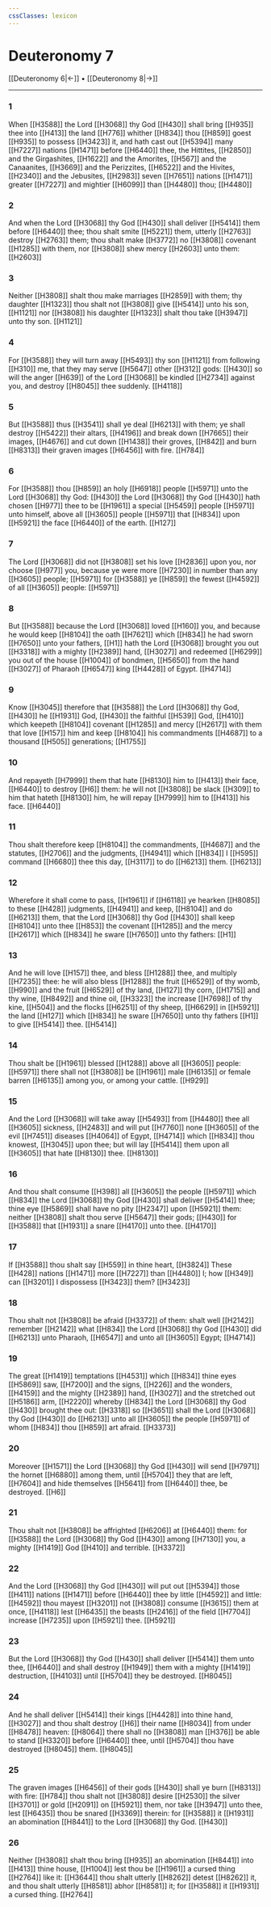 ```yaml
---
cssClasses: lexicon
---
```

# Deuteronomy 7

[[Deuteronomy 6|←]] • [[Deuteronomy 8|→]]

---

### 1
When [[H3588]] the Lord [[H3068]] thy God [[H430]] shall bring [[H935]] thee into [[H413]] the land [[H776]] whither [[H834]] thou [[H859]] goest [[H935]] to possess [[H3423]] it, and hath cast out [[H5394]] many [[H7227]] nations [[H1471]] before [[H6440]] thee, the Hittites, [[H2850]] and the Girgashites, [[H1622]] and the Amorites, [[H567]] and the Canaanites, [[H3669]] and the Perizzites, [[H6522]] and the Hivites, [[H2340]] and the Jebusites, [[H2983]] seven [[H7651]] nations [[H1471]] greater [[H7227]] and mightier [[H6099]] than [[H4480]] thou; [[H4480]]

### 2
And when the Lord [[H3068]] thy God [[H430]] shall deliver [[H5414]] them before [[H6440]] thee; thou shalt smite [[H5221]] them, utterly [[H2763]] destroy [[H2763]] them; thou shalt make [[H3772]] no [[H3808]] covenant [[H1285]] with them, nor [[H3808]] shew mercy [[H2603]] unto them: [[H2603]]

### 3
Neither [[H3808]] shalt thou make marriages [[H2859]] with them; thy daughter [[H1323]] thou shalt not [[H3808]] give [[H5414]] unto his son, [[H1121]] nor [[H3808]] his daughter [[H1323]] shalt thou take [[H3947]] unto thy son. [[H1121]]

### 4
For [[H3588]] they will turn away [[H5493]] thy son [[H1121]] from following [[H310]] me, that they may serve [[H5647]] other [[H312]] gods: [[H430]] so will the anger [[H639]] of the Lord [[H3068]] be kindled [[H2734]] against you, and destroy [[H8045]] thee suddenly. [[H4118]]

### 5
But [[H3588]] thus [[H3541]] shall ye deal [[H6213]] with them; ye shall destroy [[H5422]] their altars, [[H4196]] and break down [[H7665]] their images, [[H4676]] and cut down [[H1438]] their groves, [[H842]] and burn [[H8313]] their graven images [[H6456]] with fire. [[H784]]

### 6
For [[H3588]] thou [[H859]] an holy [[H6918]] people [[H5971]] unto the Lord [[H3068]] thy God: [[H430]] the Lord [[H3068]] thy God [[H430]] hath chosen [[H977]] thee to be [[H1961]] a special [[H5459]] people [[H5971]] unto himself, above all [[H3605]] people [[H5971]] that [[H834]] upon [[H5921]] the face [[H6440]] of the earth. [[H127]]

### 7
The Lord [[H3068]] did not [[H3808]] set his love [[H2836]] upon you, nor choose [[H977]] you, because ye were more [[H7230]] in number than any [[H3605]] people; [[H5971]] for [[H3588]] ye [[H859]] the fewest [[H4592]] of all [[H3605]] people: [[H5971]]

### 8
But [[H3588]] because the Lord [[H3068]] loved [[H160]] you, and because he would keep [[H8104]] the oath [[H7621]] which [[H834]] he had sworn [[H7650]] unto your fathers, [[H1]] hath the Lord [[H3068]] brought you out [[H3318]] with a mighty [[H2389]] hand, [[H3027]] and redeemed [[H6299]] you out of the house [[H1004]] of bondmen, [[H5650]] from the hand [[H3027]] of Pharaoh [[H6547]] king [[H4428]] of Egypt. [[H4714]]

### 9
Know [[H3045]] therefore that [[H3588]] the Lord [[H3068]] thy God, [[H430]] he [[H1931]] God, [[H430]] the faithful [[H539]] God, [[H410]] which keepeth [[H8104]] covenant [[H1285]] and mercy [[H2617]] with them that love [[H157]] him and keep [[H8104]] his commandments [[H4687]] to a thousand [[H505]] generations; [[H1755]]

### 10
And repayeth [[H7999]] them that hate [[H8130]] him to [[H413]] their face, [[H6440]] to destroy [[H6]] them: he will not [[H3808]] be slack [[H309]] to him that hateth [[H8130]] him, he will repay [[H7999]] him to [[H413]] his face. [[H6440]]

### 11
Thou shalt therefore keep [[H8104]] the commandments, [[H4687]] and the statutes, [[H2706]] and the judgments, [[H4941]] which [[H834]] I [[H595]] command [[H6680]] thee this day, [[H3117]] to do [[H6213]] them. [[H6213]]

### 12
Wherefore it shall come to pass, [[H1961]] if [[H6118]] ye hearken [[H8085]] to these [[H428]] judgments, [[H4941]] and keep, [[H8104]] and do [[H6213]] them, that the Lord [[H3068]] thy God [[H430]] shall keep [[H8104]]  unto thee [[H853]] the covenant [[H1285]] and the mercy [[H2617]] which [[H834]] he sware [[H7650]] unto thy fathers: [[H1]]

### 13
And he will love [[H157]] thee, and bless [[H1288]] thee, and multiply [[H7235]] thee: he will also bless [[H1288]] the fruit [[H6529]] of thy womb, [[H990]] and the fruit [[H6529]] of thy land, [[H127]] thy corn, [[H1715]] and thy wine, [[H8492]] and thine oil, [[H3323]] the increase [[H7698]] of thy kine, [[H504]] and the flocks [[H6251]] of thy sheep, [[H6629]] in [[H5921]] the land [[H127]] which [[H834]] he sware [[H7650]] unto thy fathers [[H1]] to give [[H5414]] thee. [[H5414]]

### 14
Thou shalt be [[H1961]] blessed [[H1288]] above all [[H3605]] people: [[H5971]] there shall not [[H3808]] be [[H1961]] male [[H6135]] or female barren [[H6135]] among you, or among your cattle. [[H929]]

### 15
And the Lord [[H3068]] will take away [[H5493]] from [[H4480]] thee all [[H3605]] sickness, [[H2483]] and will put [[H7760]] none [[H3605]] of the evil [[H7451]] diseases [[H4064]] of Egypt, [[H4714]] which [[H834]] thou knowest, [[H3045]] upon thee; but will lay [[H5414]] them upon all [[H3605]] that hate [[H8130]] thee. [[H8130]]

### 16
And thou shalt consume [[H398]] all [[H3605]] the people [[H5971]] which [[H834]] the Lord [[H3068]] thy God [[H430]] shall deliver [[H5414]] thee; thine eye [[H5869]] shall have no pity [[H2347]] upon [[H5921]] them: neither [[H3808]] shalt thou serve [[H5647]] their gods; [[H430]] for [[H3588]] that [[H1931]] a snare [[H4170]] unto thee. [[H4170]]

### 17
If [[H3588]] thou shalt say [[H559]] in thine heart, [[H3824]] These [[H428]] nations [[H1471]] more [[H7227]] than [[H4480]] I; how [[H349]] can [[H3201]] I dispossess [[H3423]] them? [[H3423]]

### 18
Thou shalt not [[H3808]] be afraid [[H3372]] of them: shalt well [[H2142]] remember [[H2142]] what [[H834]] the Lord [[H3068]] thy God [[H430]] did [[H6213]] unto Pharaoh, [[H6547]] and unto all [[H3605]] Egypt; [[H4714]]

### 19
The great [[H1419]] temptations [[H4531]] which [[H834]] thine eyes [[H5869]] saw, [[H7200]] and the signs, [[H226]] and the wonders, [[H4159]] and the mighty [[H2389]] hand, [[H3027]] and the stretched out [[H5186]] arm, [[H2220]] whereby [[H834]] the Lord [[H3068]] thy God [[H430]] brought thee out: [[H3318]] so [[H3651]] shall the Lord [[H3068]] thy God [[H430]] do [[H6213]] unto all [[H3605]] the people [[H5971]] of whom [[H834]] thou [[H859]] art afraid. [[H3373]]

### 20
Moreover [[H1571]] the Lord [[H3068]] thy God [[H430]] will send [[H7971]] the hornet [[H6880]] among them, until [[H5704]] they that are left, [[H7604]] and hide themselves [[H5641]] from [[H6440]] thee, be destroyed. [[H6]]

### 21
Thou shalt not [[H3808]] be affrighted [[H6206]] at [[H6440]] them: for [[H3588]] the Lord [[H3068]] thy God [[H430]] among [[H7130]] you, a mighty [[H1419]] God [[H410]] and terrible. [[H3372]]

### 22
And the Lord [[H3068]] thy God [[H430]] will put out [[H5394]] those [[H411]] nations [[H1471]] before [[H6440]] thee by little [[H4592]] and little: [[H4592]] thou mayest [[H3201]] not [[H3808]] consume [[H3615]] them at once, [[H4118]] lest [[H6435]] the beasts [[H2416]] of the field [[H7704]] increase [[H7235]] upon [[H5921]] thee. [[H5921]]

### 23
But the Lord [[H3068]] thy God [[H430]] shall deliver [[H5414]] them unto thee, [[H6440]] and shall destroy [[H1949]] them with a mighty [[H1419]] destruction, [[H4103]] until [[H5704]] they be destroyed. [[H8045]]

### 24
And he shall deliver [[H5414]] their kings [[H4428]] into thine hand, [[H3027]] and thou shalt destroy [[H6]] their name [[H8034]] from under [[H8478]] heaven: [[H8064]] there shall no [[H3808]] man [[H376]] be able to stand [[H3320]] before [[H6440]] thee, until [[H5704]] thou have destroyed [[H8045]] them. [[H8045]]

### 25
The graven images [[H6456]] of their gods [[H430]] shall ye burn [[H8313]] with fire: [[H784]] thou shalt not [[H3808]] desire [[H2530]] the silver [[H3701]] or gold [[H2091]] on [[H5921]] them, nor take [[H3947]] unto thee, lest [[H6435]] thou be snared [[H3369]] therein: for [[H3588]] it [[H1931]] an abomination [[H8441]] to the Lord [[H3068]] thy God. [[H430]]

### 26
Neither [[H3808]] shalt thou bring [[H935]] an abomination [[H8441]] into [[H413]] thine house, [[H1004]] lest thou be [[H1961]] a cursed thing [[H2764]] like it: [[H3644]] thou shalt utterly [[H8262]] detest [[H8262]] it, and thou shalt utterly [[H8581]] abhor [[H8581]] it; for [[H3588]] it [[H1931]] a cursed thing. [[H2764]]
